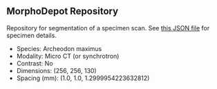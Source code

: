 
## MorphoDepot Repository
Repository for segmentation of a specimen scan.  See [this JSON file](MorphoDepotAccession.json) for specimen details.
* Species: Archeodon maximus
* Modality: Micro CT (or synchrotron)
* Contrast: No
* Dimensions: (256, 256, 130)
* Spacing (mm): (1.0, 1.0, 1.2999954223632812)
        